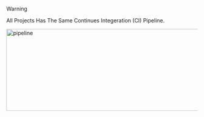 > [!WARNING]
> All Projects Has The Same Continues Integeration (CI) Pipeline.
<img width="1849" height="216" alt="pipeline" src="https://github.com/user-attachments/assets/25c1f18d-3309-41ad-8fea-999889dfda69" />
